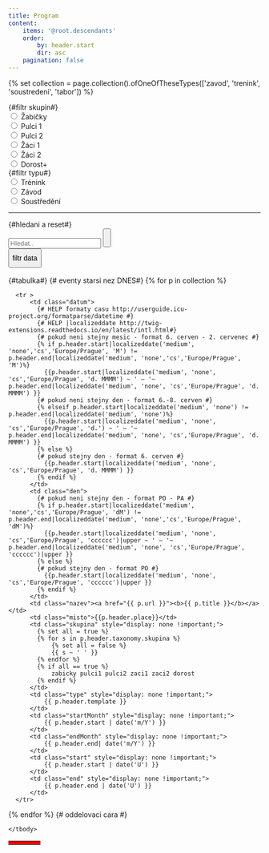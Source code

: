 ```yaml
---
title: Program
content:
    items: '@root.descendants'
    order:
        by: header.start
        dir: asc
    pagination: false
---
```


{% set collection = page.collection().ofOneOfTheseTypes(['zavod', 'trenink', 'soustredeni', 'tabor']) %}
<div id="filtr_program">
{#filtr skupin#}
<div class="pure-g">
  <div class="pure-u-1-2 pure-u-sm-1-4 pure-u-md-1-8" style="display: none">
    <input class="filter-all" type="radio" value="all" name="skupina" id="skupina-all" checked />
    <label for="skupina-all" class="pure-radio">Vše</label>
  </div>
  <div class="pure-u-1-2 pure-u-sm-1-4 pure-u-md-1-8">
<input class="filter" type="radio" value="zabicky" name="skupina" id="skupina-zabicky" />
<label for="skupina-zabicky" class="pure-radio">Žabičky</label>
</div>
<div class="pure-u-1-2 pure-u-sm-1-4 pure-u-md-1-8">
<input class="filter" type="radio" value="pulci1" name="skupina" id="skupina-pulci1" />
<label for="skupina-pulci1" class="pure-radio">Pulci 1</label>
</div>
<div class="pure-u-1-2 pure-u-sm-1-4 pure-u-md-1-8">
<input class="filter" type="radio" value="pulci2" name="skupina" id="skupina-pulci2" />
<label for="skupina-pulci2" class="pure-radio">Pulci 2</label>
</div>
<div class="pure-u-1-2 pure-u-sm-1-4 pure-u-md-1-8">
<input class="filter" type="radio" value="zaci1" name="skupina" id="skupina-zaci1" />
<label for="skupina-zaci1" class="pure-radio">Žáci 1</label>
</div>
<div class="pure-u-1-2 pure-u-sm-1-4 pure-u-md-1-8">
<input class="filter" type="radio" value="zaci2" name="skupina" id="skupina-zaci2" />
<label for="skupina-zaci2" class="pure-radio">Žáci 2</label>
</div>
<div class="pure-u-1-2 pure-u-sm-1-4 pure-u-md-1-8">
<input class="filter" type="radio" value="dorost" name="skupina" id="skupina-dorost" />
<label for="skupina-dorost" class="pure-radio">Dorost+</label>
</div>
</div>
{#filtr typu#}
<div class="pure-g">
  <div class="pure-u-1-2 pure-u-sm-1-4 pure-u-md-1-8" style="display: none">
    <input class="filter-all" type="radio" value="all" name="type" id="type-all" checked />
    <label for="type-all" class="pure-radio">Vše</label>
  </div>
  <div class="pure-u-1-2 pure-u-sm-1-4 pure-u-md-1-8">
<input class="filter" type="radio" value="trenink" name="type" id="type-T" />
<label for="type-T" class="pure-radio">Trénink</label>
</div>
<div class="pure-u-1-2 pure-u-sm-1-4 pure-u-md-1-8">
<input class="filter" type="radio" value="zavod" name="type" id="type-Z" />
<label for="type-Z" class="pure-radio">Závod</label>
</div>
<div class="pure-u-1-2 pure-u-sm-1-4 pure-u-md-1-8">
<input class="filter" type="radio" value="soustredeni" name="type" id="type-S" />
<label for="type-S" class="pure-radio">Soustředění</label>
</div>
</div>
<hr>
 {#hledani a reset#}
<div class="pure-g">
  <div class="pure-u-1-2">
    <input type="text" class="search" placeholder="Hledat.." />
    <button id="reset_btn" style="height:2.75em"><i class="fa fa-refresh" aria-hidden="true"></i></button>
  </div>
  <div class="pure-u-1-2">
    <input data-toggle="datepicker" type="button"  value='filtr data' style="height: 2.75em;font-size: 1em;line-height: 2.9em;">
  </div>
</div>
<br>
{#tabulka#}

  <table class="program">
  <tbody class="list">
    {# eventy starsi nez DNES#}
    <tr style="background-color: red; color: red">
          <td class="datum"></td>
          <td class="den"></td>
          <td class="nazev"></td>
          <td class="misto"></td>
          <td class="skupina"  style="display: none !important;"></td>
          <td class="type" style="display: none !important;"></td>
          <td class="startMonth" style="display: none !important;">{{ "now"| date('m/Y') }}</td>     
          <td class="endMonth" style="display: none !important;">{{ "now"| date('m/Y') }}</td>
          <td class="start" style="display: none !important;"> {{ "now"|date("U") }}</td>
          <td class="end" style="display: none !important;"> {{ "now"|date("U") }}</td>
      </tr>
  {% for p in collection %}
  
      <tr >
          <td class="datum">
            {# HELP formaty casu http://userguide.icu-project.org/formatparse/datetime #}
            {# HELP |localizeddate http://twig-extensions.readthedocs.io/en/latest/intl.html#}
            {# pokud neni stejny mesic - format 6. cerven - 2. cervenec #}
            {% if p.header.start|localizeddate('medium', 'none','cs','Europe/Prague', 'M') != p.header.end|localizeddate('medium', 'none','cs','Europe/Prague', 'M')%}
              {{p.header.start|localizeddate('medium', 'none', 'cs','Europe/Prague', 'd. MMMM') ~ ' — '~ p.header.end|localizeddate('medium', 'none', 'cs','Europe/Prague', 'd. MMMM') }}
            {# pokud neni stejny den - format 6.-8. cerven #}
            {% elseif p.header.start|localizeddate('medium', 'none') != p.header.end|localizeddate('medium', 'none')%}
              {{p.header.start|localizeddate('medium', 'none', 'cs','Europe/Prague', 'd.') ~ ' — '~ p.header.end|localizeddate('medium', 'none', 'cs','Europe/Prague', 'd. MMMM') }}
            {% else %}
            {# pokud stejny den - format 6. cerven #}
              {{p.header.start|localizeddate('medium', 'none', 'cs','Europe/Prague', 'd. MMMM') }}
            {% endif %}
          </td>
          <td class="den">
            {# pokud neni stejny den - format PO - PA #}
            {% if p.header.start|localizeddate('medium', 'none','cs','Europe/Prague', 'dM') != p.header.end|localizeddate('medium', 'none','cs','Europe/Prague', 'dM')%}
              {{p.header.start|localizeddate('medium', 'none', 'cs','Europe/Prague', 'cccccc')|upper ~ ' — '~ p.header.end|localizeddate('medium', 'none', 'cs','Europe/Prague', 'cccccc')|upper }}
            {% else %}
            {# pokud stejny den - format PO #}
              {{p.header.start|localizeddate('medium', 'none', 'cs','Europe/Prague', 'cccccc')|upper }}
            {% endif %}
          </td>
          <td class="nazev"><a href="{{ p.url }}"><b>{{ p.title }}</b></a></td>
          <td class="misto">{{p.header.place}}</td>
          <td class="skupina" style="display: none !important;"> 
            {% set all = true %}
            {% for s in p.header.taxonomy.skupina %} 
                {% set all = false %}
                {{ s ~ ' ' }} 
            {% endfor %}
            {% if all == true %}
                zabicky pulci1 pulci2 zaci1 zaci2 dorost
            {% endif %}
          </td>
          <td class="type" style="display: none !important;"> 
              {{ p.header.template }}
          </td>
          <td class="startMonth" style="display: none !important;"> 
              {{ p.header.start | date('m/Y') }}
          </td>     
          <td class="endMonth" style="display: none !important;"> 
              {{ p.header.end| date('m/Y') }}
          </td>
          <td class="start" style="display: none !important;"> 
              {{ p.header.start | date('U') }}
          </td>
          <td class="end" style="display: none !important;"> 
              {{ p.header.end | date('U') }}
          </td>
      </tr>
  {% endfor %}
  {# oddelovaci cara #}
  

    </tbody>
   </table>
   
   <ul class="pagination"></ul>
</div>


<script>
var $datepicker = $('[data-toggle="datepicker"]'),
    bnt_text = $datepicker.val();
    now = Math.floor(Date.now() / 1000);
$datepicker.datepicker({
    language: 'cs-CZ',
    format: 'mm/yyyy',
    trigger: $datepicker
  });

$(document).ready(function() {
	var options = {
    valueNames: [ 'datum', 'den', 'nazev', 'misto', 'skupina', 'type', 'startMonth', 'endMonth', 'start', 'end' ],
    page: 20,
    pagination: true
	};

  var userList = new List('filtr_program', options);
  
  function resetList(){
  	userList.search();
    userList.sort('start', { order: "asc" });
  	userList.filter(function (item) {
      if (item.values().start >= now || item.values().end > (now - 5*3600*24)) {
        return true;
      } else {
        return false;
      }
    }); 
  	//userList.update();
  	$(".filter-all").prop('checked', true);
  	$('.filter').prop('checked', false);
    $('.search').val('');
    $datepicker.val(bnt_text);
  	//console.log('Reset Successfully!');
  };

  function updateList(){
    var values_skupina = $("input[name=skupina]:checked").val();
  	var values_type = $("input[name=type]:checked").val();
  	//console.log(values_skupina, values_type);

  	userList.filter(function (item) {
  		var skupinaFilter = false;
      var typeFilter = false;
      var dateFilter = false;

  		if(values_skupina == "all")
  		{
  			skupinaFilter = true;
  		} else {
  			skupinaFilter = item.values().skupina.indexOf(values_skupina) >= 0;
      }
      
  		if(values_type == "all")
  		{
  			typeFilter = true;
  		} else {
  			typeFilter = item.values().type.indexOf(values_type) >= 0;
      }

      if($datepicker.val() == bnt_text)
      {
        dateFilter = true;
      } else {
        dateFilter = item.values().startMonth.indexOf($datepicker.val()) >= 0 || item.values().endMonth.indexOf($datepicker.val()) >= 0;
      }
      
  		return typeFilter && skupinaFilter && dateFilter;
  	});
  	userList.update();
  };
  
  $(function(){
    //updateList();
    $("input[name=skupina]").change(updateList);
    $('input[name=type]').change(updateList);
    $datepicker.on('change', function () {
        updateList();
    });

/* pokud neni zaznam zobrazi hlasku,dodelat
  	userList.on('updated', function (list) {
  		if (list.matchingItems.length > 0) {
  			$('.no-result').hide()
  		} else {
  			$('.no-result').show()
  		}
  	 });
     */
    });
    
    resetList();
    $("#reset_btn").click(resetList);

});
</script>
